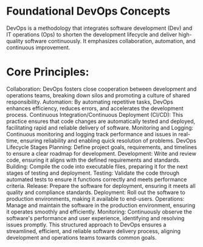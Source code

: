 # Foundational DevOps Concepts
DevOps is a methodology that integrates software development (Dev) and IT operations (Ops) to shorten the development lifecycle and deliver high-quality software continuously. It emphasizes collaboration, automation, and continuous improvement.

# Core Principles:

Collaboration: DevOps fosters close cooperation between development and operations teams, breaking down silos and promoting a culture of shared responsibility.
Automation: By automating repetitive tasks, DevOps enhances efficiency, reduces errors, and accelerates the development process.
Continuous Integration/Continuous Deployment (CI/CD): This practice ensures that code changes are automatically tested and deployed, facilitating rapid and reliable delivery of software.
Monitoring and Logging: Continuous monitoring and logging track performance and issues in real-time, ensuring reliability and enabling quick resolution of problems.
DevOps Lifecycle Stages
Planning: Define project goals, requirements, and timelines to ensure a clear roadmap for development.
Development: Write and review code, ensuring it aligns with the defined requirements and standards.
Building: Compile the code into executable files, preparing it for the next stages of testing and deployment.
Testing: Validate the code through automated tests to ensure it functions correctly and meets performance criteria.
Release: Prepare the software for deployment, ensuring it meets all quality and compliance standards.
Deployment: Roll out the software to production environments, making it available to end-users.
Operations: Manage and maintain the software in the production environment, ensuring it operates smoothly and efficiently.
Monitoring: Continuously observe the software's performance and user experience, identifying and resolving issues promptly.
This structured approach to DevOps ensures a streamlined, efficient, and reliable software delivery process, aligning development and operations teams towards common goals.
